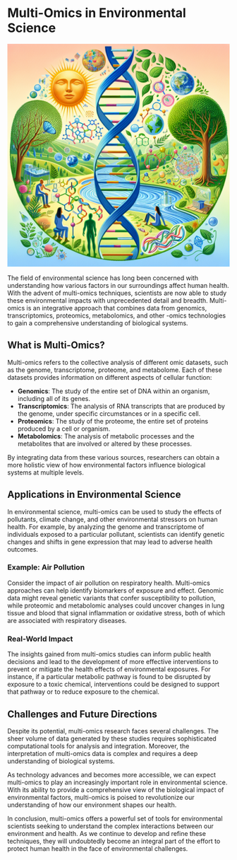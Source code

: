 # Multi-Omics in Environmental Science

![Multi-omics analysis of environmental impact on health](https://raw.githubusercontent.com/Kanakjr/100-days-of-AI-Writing/main/images/Multi-Omics-in-Environmental-Science.png)

The field of environmental science has long been concerned with understanding how various factors in our surroundings affect human health. With the advent of multi-omics techniques, scientists are now able to study these environmental impacts with unprecedented detail and breadth. Multi-omics is an integrative approach that combines data from genomics, transcriptomics, proteomics, metabolomics, and other -omics technologies to gain a comprehensive understanding of biological systems.

## What is Multi-Omics?

Multi-omics refers to the collective analysis of different omic datasets, such as the genome, transcriptome, proteome, and metabolome. Each of these datasets provides information on different aspects of cellular function:

- **Genomics**: The study of the entire set of DNA within an organism, including all of its genes.
- **Transcriptomics**: The analysis of RNA transcripts that are produced by the genome, under specific circumstances or in a specific cell.
- **Proteomics**: The study of the proteome, the entire set of proteins produced by a cell or organism.
- **Metabolomics**: The analysis of metabolic processes and the metabolites that are involved or altered by these processes.

By integrating data from these various sources, researchers can obtain a more holistic view of how environmental factors influence biological systems at multiple levels.

## Applications in Environmental Science

In environmental science, multi-omics can be used to study the effects of pollutants, climate change, and other environmental stressors on human health. For example, by analyzing the genome and transcriptome of individuals exposed to a particular pollutant, scientists can identify genetic changes and shifts in gene expression that may lead to adverse health outcomes.

### Example: Air Pollution

Consider the impact of air pollution on respiratory health. Multi-omics approaches can help identify biomarkers of exposure and effect. Genomic data might reveal genetic variants that confer susceptibility to pollution, while proteomic and metabolomic analyses could uncover changes in lung tissue and blood that signal inflammation or oxidative stress, both of which are associated with respiratory diseases.

### Real-World Impact

The insights gained from multi-omics studies can inform public health decisions and lead to the development of more effective interventions to prevent or mitigate the health effects of environmental exposures. For instance, if a particular metabolic pathway is found to be disrupted by exposure to a toxic chemical, interventions could be designed to support that pathway or to reduce exposure to the chemical.

## Challenges and Future Directions

Despite its potential, multi-omics research faces several challenges. The sheer volume of data generated by these studies requires sophisticated computational tools for analysis and integration. Moreover, the interpretation of multi-omics data is complex and requires a deep understanding of biological systems.

As technology advances and becomes more accessible, we can expect multi-omics to play an increasingly important role in environmental science. With its ability to provide a comprehensive view of the biological impact of environmental factors, multi-omics is poised to revolutionize our understanding of how our environment shapes our health.

In conclusion, multi-omics offers a powerful set of tools for environmental scientists seeking to understand the complex interactions between our environment and health. As we continue to develop and refine these techniques, they will undoubtedly become an integral part of the effort to protect human health in the face of environmental challenges.